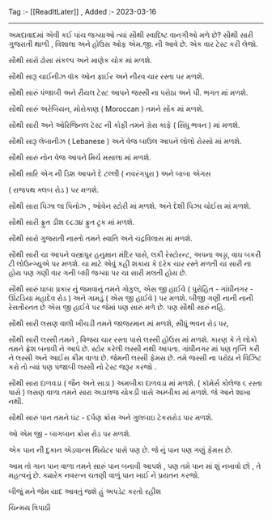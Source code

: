 Tag :- [[ReadItLater]] , 
Added :- 2023-03-16

-----
અમદાવાદમાં એવી કઈ પાંચ જગ્યાઓ ત્યાં સૌથી સ્વાદિષ્ટ વાનગીઓ મળે છે?
સૌથી સારી ગુજરાતી થાળી , વિશાલા અને હોઉસ ઓફ એમ.જી. ની આવે છે. એક વાર ટેસ્ટ કરી લેજો.

સૌથી સારો ઢોસા સંકલ્પ અને માણેક ચોક માં મળશે.

સૌથી સારૂ ચાઈનીઝ વૉક ઓન ફાઈર અને નીરવ ચાર રસ્તા પર મળશે.

સૌથી સારું પંજાબી અને રીયલ ટેસ્ટ આપને જસ્સી ના પરોઠા અને પી. ભગત માં મળશે.

સૌથી સારું અરેબિયન, મોરોકાણ ( Moroccan ) તમને સોંક માં મળશે.

સૌથી સારી અને ઓરિજિનલ ટેસ્ટ ની કોફી તમને ગ્રેસ કાફે ( સિંધુ ભવન ) માં મળશે.

સૌથી સારૂ લેબાનીઝ ( Lebanese ) અને વેજ બાઉલ આપને લોલો રોસ્સો માં મળશે.

સૌથી સારું નોન વેજ આપને મિર્ચ મસાલા માં મળશે.

સૌથી સારિ એગ ની ડિશ આપને દે ટલ્લી ( નવરંગપુરા ) અને બાબા એગસ

( રાજપથ ક્લબ રોડ ) પર મળશે.

સૌથી સારા પિઝા લા પિનોઝ , ઓવેન સ્ટોરી માં મળશે. અને દેશી પિઝા ચોઈસ માં મળશે.

સૌથી સારી ફ્રુત ડીશ ૯૮૩૪ ફ્રુત ટ્રક માં મળશે.

સૌથી સારો ગુજરાતી નાસ્તો તમને સ્વાતિ અને ચંદ્રવિલાસ માં મળશે.

સૌથી સારી ચા આપને વસ્ત્રાપુર હનુમાન મંદિર પાસે, લકી રેસ્ટોરન્ટ, અપના અડ્ડા, વાઘ બકરી ટી લોઉન્ગ્યુએ પર મળશે. ચા માટે એવું કહી શકાય કે દરેક ચાર રસ્તે મળતી ચા સારી ના હોય પણ ગણી વાર ગની બધી જગ્યા પર ચા સારી મલતી હોય છે.

સૌથી સારું ધાબા પ્રકાર નું જમવાનું તમને ગોકુલ, એસ જી હાઈવે ( પુરોહિત - ગાંધીનગર - ઊંટડિયા મહાદેવ રોડ ) અને ગામડું ( એસ જી હાઈવે ) પર મળશે. બીજી ગણી નાની નાની રેસતૌરનત છે એસ જી હાઈવે પર જેમાં પણ સારું મળે છે. પણ સૌથી સારું નહિ.

સૌથી સારી લસણ વાલી ખીચડી તમને જાજરમાન માં મળશે, સીધું ભવન રોડ પર,

સૌથી સારી લસ્સી તમને , વિજય ચાર રસ્તા પાસે લસ્સી હોઉસ માં મળશે. કારણ કે તે લોકો તમને ફ્રેશ બનાવી ને આપે છે. સ્ટોર કરેલી લસ્સી નથી આપતા. ગાંધીનગર માં પણ તૃપ્તિ કરી ને લસ્સી અને આઈસ ક્રીમ વાળા છે. જેમની લસ્સી ફેમસ છે. તમે જસ્સી ના પરોઠા ને વિઝિટ કરો તો ત્યાં પણ પંજાબી લસ્સી નો ટેસ્ટ જરૂર કરજો .

સૌથી સારા દાળવડા ( જૈન અને સાડા ) અમબીકા દાળવડા માં મળશે. ( કૉમેર્સ કોલેજ ૬ રસ્તા પાસે ) લસણ વાળા તમને સારા અડાલજ ચોકડી પાસે અમ્બીકા માં મળશે. જે આને શાખા નથી.

સૌથી સારું પાન તમને ઘંટ - દર્પણ ક્રોસ અને ગુલબાઇ ટેકરારોડ પાર મળશે.

ઓ એમ જી - બાગબાન ક્રોસ રોડ પર મળશે.

એક પાન ની દુકાન એડવાન્સ થિયેટર પાસે પણ છે. જે નું પાન પણ ગણું ફેમસ છે.

આમ તો ગાન પાન વાળા તમને સારું પાન બનાવી આપશે , પણ તમે પાન માં શું નખાવો છો , તે મહત્વનું છે. ક્યારેક નવરત્ન ચતણી વાળું પાન ખાઈ ને પ્રયતન કરજો.

બીજું મને જેમ યાદ આવતું જશે હું અપડેટ કરતો રહીશ

ચિન્મય ત્રિપાઠી